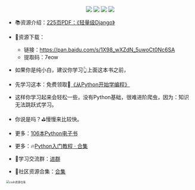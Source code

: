 <div align="center">
    <a href="https://github.com/zhaofeng092/python_auto_office"> <img src="https://badgen.net/badge/Github/%E7%A8%8B%E5%BA%8F%E5%91%98?icon=github&color=red"></a>
    <a href="http://t.cn/A6Gkrbzw"> <img src="https://badgen.net/badge/follow/%E5%85%AC%E4%BC%97%E5%8F%B7?icon=rss&color=green"></a>
    <a href="https://space.bilibili.com/259649365"> <img src="https://badgen.net/badge/pick/B%E7%AB%99?icon=dependabot&color=blue"></a>
    <a href="https://mp.weixin.qq.com/s/CadAaJUTUlXmTxJAjFUfPQ"> <img src="https://badgen.net/badge/join/%E4%BA%A4%E6%B5%81%E7%BE%A4?icon=atom&color=yellow"></a>
</div>



- 📚资源介绍：[225页PDF：《轻量级Django》](https://mp.weixin.qq.com/s/I0bOKtLrr9mNuPyU-2GtJA)
- 🚀资源下载：

  - 链接：https://pan.baidu.com/s/1X98_wXZdN_5uwoCt0Nc6SA
  - 提取码：7eow
- 如果你是纯小白，建议你学习👆上面这本书之前，
- 先学习这本：免费领取👀[《从Python开始学编程》](https://mp.weixin.qq.com/s/wuKtpeInbwM6UwwuKyUcfQ)
- 这样你学习起来会轻松一些，没有Python基础，很难进阶爬虫，因为：知识无法跳跃式学习。
- 你说是吗？⛳慢慢来比较快。



- 更多：[106本Python电子书](https://mp.weixin.qq.com/s/Wa27Or7SaChF5rCw7LLdVg)

- 更多：🔥[Python入门教程 · 合集](https://gitee.com/zhaofeng092/python_auto_office/blob/master/%E5%85%B3%E9%94%AE%E8%AF%8D/%E7%BE%A4%E8%81%8A/%E6%9C%80%E6%96%B0%E6%95%99%E7%A8%8B/%E5%85%A5%E9%97%A8.md)



- 🚸学习交流群：[进群](https://mp.weixin.qq.com/s/oLSUxE1RwTFK5iJFb-jFgQ) 
- 📱社区资源合集：[合集](https://blog.csdn.net/weixin_42321517/article/details/113122547)

<img src="https://img-blog.csdnimg.cn/20201231105911656.jpg?x-oss-process=image/watermark,type_ZmFuZ3poZW5naGVpdGk,shadow_10,text_aHR0cHM6Ly9ibG9nLmNzZG4ubmV0L3dlaXhpbl80MjMyMTUxNw==,size_16,color_FFFFFF,t_70#pic_center" alt="csdn资源仓库" style="zoom:50%;" />



